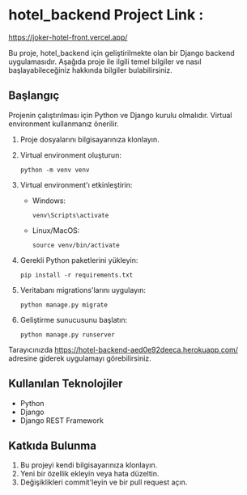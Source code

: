# hotel_backend Project Link :
https://joker-hotel-front.vercel.app/


Bu proje, hotel_backend için geliştirilmekte olan bir Django backend uygulamasıdır. Aşağıda proje ile ilgili temel bilgiler ve nasıl başlayabileceğiniz hakkında bilgiler bulabilirsiniz.

## Başlangıç

Projenin çalıştırılması için Python ve Django kurulu olmalıdır. Virtual environment kullanmanız önerilir.

1. Proje dosyalarını bilgisayarınıza klonlayın.
2. Virtual environment oluşturun:

    ```
    python -m venv venv
    ```

3. Virtual environment'ı etkinleştirin:

    - Windows:

        ```
        venv\Scripts\activate
        ```

    - Linux/MacOS:

        ```
        source venv/bin/activate
        ```

4. Gerekli Python paketlerini yükleyin:

    ```
    pip install -r requirements.txt
    ```

5. Veritabanı migrations'larını uygulayın:

    ```
    python manage.py migrate
    ```

6. Geliştirme sunucusunu başlatın:

    ```
    python manage.py runserver
    ```

Tarayıcınızda https://hotel-backend-aed0e92deeca.herokuapp.com/ adresine giderek uygulamayı görebilirsiniz.

## Kullanılan Teknolojiler

- Python
- Django
- Django REST Framework

## Katkıda Bulunma

1. Bu projeyi kendi bilgisayarınıza klonlayın.
2. Yeni bir özellik ekleyin veya hata düzeltin.
3. Değişiklikleri commit'leyin ve bir pull request açın.

